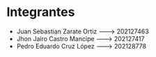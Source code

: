 # Integrantes
- Juan Sebastian Zarate Ortiz --->  202127463 
- Jhon Jairo Castro Mancipe   --->  202127417
- Pedro Eduardo Cruz López    ---> 202128778
